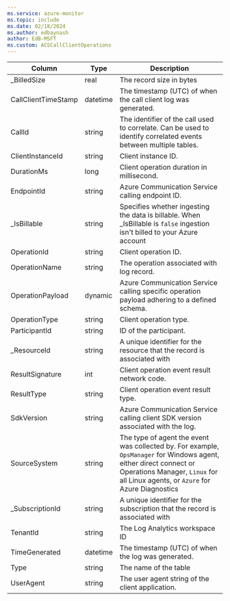 ```yaml
---
ms.service: azure-monitor
ms.topic: include
ms.date: 02/18/2024
ms.author: edbaynash
author: EdB-MSFT
ms.custom: ACSCallClientOperations
---
```



| Column | Type | Description |
|---|---|---|
| _BilledSize | real | The record size in bytes |
| CallClientTimeStamp | datetime | The timestamp (UTC) of when the call client log was generated. |
| CallId | string | The identifier of the call used to correlate. Can be used to identify correlated events between multiple tables. |
| ClientInstanceId | string | Client instance ID. |
| DurationMs | long | Client operation duration in millisecond. |
| EndpointId | string | Azure Communication Service calling endpoint ID. |
| _IsBillable | string | Specifies whether ingesting the data is billable. When _IsBillable is `false` ingestion isn't billed to your Azure account |
| OperationId | string | Client operation ID. |
| OperationName | string | The operation associated with log record. |
| OperationPayload | dynamic | Azure Communication Service calling specific operation payload adhering to a defined schema. |
| OperationType | string | Client operation type. |
| ParticipantId | string | ID of the participant. |
| _ResourceId | string | A unique identifier for the resource that the record is associated with |
| ResultSignature | int | Client operation event result network code. |
| ResultType | string | Client operation event result type. |
| SdkVersion | string | Azure Communication Service calling client SDK version associated with the log. |
| SourceSystem | string | The type of agent the event was collected by. For example, `OpsManager` for Windows agent, either direct connect or Operations Manager, `Linux` for all Linux agents, or `Azure` for Azure Diagnostics |
| _SubscriptionId | string | A unique identifier for the subscription that the record is associated with |
| TenantId | string | The Log Analytics workspace ID |
| TimeGenerated | datetime | The timestamp (UTC) of when the log was generated. |
| Type | string | The name of the table |
| UserAgent | string | The user agent string of the client application. |

